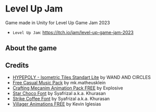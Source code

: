 # Level Up Jam
Game made in Unity for Level Up Game Jam 2023

- `Level Up Jam`: https://itch.io/jam/level-up-game-jam-2023

## About the game

## Credits
- [HYPEPOLY - Isometric Tiles Standart Lite](https://assetstore.unity.com/packages/3d/environments/hypepoly-isometric-tiles-standart-lite-193779) by WAND AND CIRCLES
- [Free Casual Music Pack](https://assetstore.unity.com/packages/audio/music/free-casual-music-pack-242591) by mk.matheusklein
- [Crafting Mecanim Animation Pack FREE](https://assetstore.unity.com/packages/3d/animations/crafting-mecanim-animation-pack-free-45047) by Explosive
- [Star Choco Font](https://fontesk.com/star-choco-font/) by Syafrizal a.k.a. Khurasan
- [Strike Coffee Font](https://fontesk.com/strike-coffee-font/) by Syafrizal a.k.a. Khurasan
- [Villager Animations FREE](https://assetstore.unity.com/packages/3d/animations/villager-animations-free-157920) by Kevin Iglesias